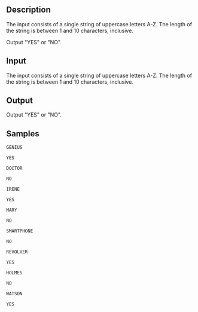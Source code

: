 ## Description

<div></div><div class="input-specification"><p>The input consists of a single string of uppercase letters A-Z. The length of the string is between 1 and 10 characters, inclusive.</p></div><div class="output-specification"><p>Output "YES" or "NO".</p></div>

## Input

<p>The input consists of a single string of uppercase letters A-Z. The length of the string is between 1 and 10 characters, inclusive.</p>

## Output

<p>Output "YES" or "NO".</p>

## Samples

```input1
GENIUS
```

```output1
YES
```






```input2
DOCTOR
```

```output2
NO
```






```input3
IRENE
```

```output3
YES
```






```input4
MARY
```

```output4
NO
```






```input5
SMARTPHONE
```

```output5
NO
```






```input6
REVOLVER
```

```output6
YES
```






```input7
HOLMES
```

```output7
NO
```






```input8
WATSON
```

```output8
YES
```




